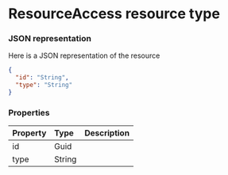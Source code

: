 # ResourceAccess resource type



### JSON representation

Here is a JSON representation of the resource

```json
{
  "id": "String",
  "type": "String"
}

```
### Properties
| Property	   | Type	|Description|
|:---------------|:--------|:----------|
|id|Guid||
|type|String||

<!-- uuid: ffeafaa0-ea74-41c5-8e94-d29f9eda7e32
2015-10-09 18:34:13 UTC -->
